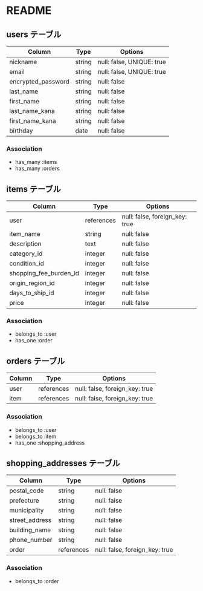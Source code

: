 # README

## users テーブル

| Column             | Type    | Options                   |
|--------------------|---------|---------------------------|
| nickname           | string  | null: false, UNIQUE: true |
| email              | string  | null: false, UNIQUE: true |
| encrypted_password | string  | null: false               |
| last_name          | string  | null: false               |
| first_name         | string  | null: false               |
| last_name_kana     | string  | null: false               |
| first_name_kana    | string  | null: false               |
| birthday           | date    | null: false               |

### Association
- has_many :items
- has_many :orders

## items テーブル

| Column                 | Type        | Options                        |
|------------------------|-------------|--------------------------------|
| user                   | references  | null: false, foreign_key: true |
| item_name              | string      | null: false                    |
| description            | text        | null: false                    |
| category_id            | integer     | null: false                    |
| condition_id           | integer     | null: false                    |
| shopping_fee_burden_id | integer     | null: false                    |
| origin_region_id       | integer     | null: false                    |
| days_to_ship_id        | integer     | null: false                    |
| price                  | integer     | null: false                    |

### Association
- belongs_to :user
- has_one :order

## orders テーブル

| Column          | Type       | Options                        |
|-----------------|------------|--------------------------------|
| user            | references | null: false, foreign_key: true |
| item            | references | null: false, foreign_key: true |

### Association
- belongs_to :user
- belongs_to :item
- has_one :shopping_address

## shopping_addresses テーブル

| Column         | Type       | Options                        |
|----------------|------------|--------------------------------|
| postal_code    | string     | null: false                    |
| prefecture     | string     | null: false                    |
| municipality   | string     | null: false                    |
| street_address | string     | null: false                    |
| building_name  | string     | null: false                    |
| phone_number   | string     | null: false                    |
| order          | references | null: false, foreign_key: true |


### Association
- belongs_to :order

